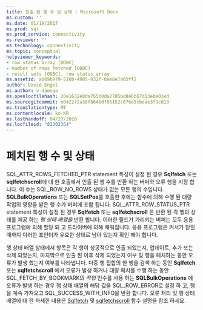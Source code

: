 ```yaml
---
title: 인출 된 행 수 및 상태 | Microsoft Docs
ms.custom: ''
ms.date: 01/19/2017
ms.prod: sql
ms.prod_service: connectivity
ms.reviewer: ''
ms.technology: connectivity
ms.topic: conceptual
helpviewer_keywords:
- row status array [ODBC]
- number of rows fetched [ODBC]
- result sets [ODBC], row status array
ms.assetid: a069b979-5108-4905-932f-8ae8e7905ff2
author: David-Engel
ms.author: v-daenge
ms.openlocfilehash: 20e1632e8da765b0da2785bd846b67d13ebe01ed
ms.sourcegitcommit: e042272a38fb646df05152c676e5cbeae3f9cd13
ms.translationtype: MT
ms.contentlocale: ko-KR
ms.lasthandoff: 04/27/2020
ms.locfileid: "81302364"
---
```

# <a name="number-of-rows-fetched-and-status"></a>페치된 행 수 및 상태
SQL_ATTR_ROWS_FETCHED_PTR statement 특성이 설정 된 경우 **Sqlfetch** 또는 **sqlfetchscroll**에 대 한 호출에서 인출 된 행 수를 반환 하는 버퍼와 오류 행을 지정 합니다. 이 수는 SQL_ROW_NO_ROWS 상태가 없는 모든 행의 수입니다. **SQLBulkOperations** 또는 **SQLSetPos**를 호출한 후에는 함수에 의해 수행 된 대량 작업의 영향을 받은 행 수가 버퍼에 포함 됩니다. SQL_ATTR_ROW_STATUS_PTR statement 특성이 설정 된 경우 **Sqlfetch** 또는 **sqlfetchscroll** 은 반환 된 각 행의 상태를 제공 하는 *행 상태 배열을* 반환 합니다. 이러한 필드가 가리키는 버퍼는 모두 응용 프로그램에 의해 할당 되 고 드라이버에 의해 채워집니다. 응용 프로그램은 커서가 닫힐 때까지 이러한 포인터가 유효한 상태로 남아 있는지 확인 해야 합니다.  
  
 행 상태 배열 상태에서 항목은 각 행이 성공적으로 인출 되었는지, 업데이트, 추가 또는 삭제 되었는지, 마지막으로 인출 된 이후 삭제 되었는지 여부 및 행을 페치하는 동안 오류가 발생 했는지 여부를 나타냅니다. 다중 행 집합의 한 행을 검색 하는 동안 **Sqlfetch** 또는 **sqlfetchscroll** 에서 오류가 발생 하거나 대량 페치를 수행 하는 동안 SQL_FETCH_BY_BOOKMARK의 *작업* 인수를 사용 하는 **SQLBulkOperations** 에 오류가 발생 하는 경우 행 상태 배열의 해당 값을 SQL_ROW_ERROR로 설정 하 고, 행을 계속 가져오고 SQL_SUCCESS_WITH_INFO을 반환 합니다. 오류 처리 및 행 상태 배열에 대 한 자세한 내용은 [Sqlfetch](../../../odbc/reference/syntax/sqlfetch-function.md) 및 [sqlfetchscroll](../../../odbc/reference/syntax/sqlfetchscroll-function.md) 함수 설명을 참조 하세요.
